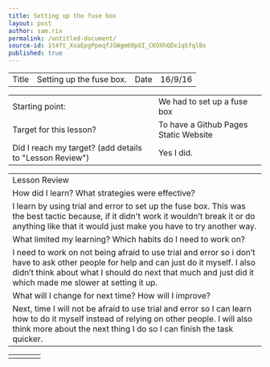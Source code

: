 ```yaml
---
title: Setting up the fuse box
layout: post
author: sam.rix
permalink: /untitled-document/
source-id: 1t4ft_XxaEpgPpeqfJSWgm60pOI_CKOXhQDx1qSfqlBs
published: true
---
```

<table>
  <tr>
    <td>Title</td>
    <td>Setting up the fuse box.</td>
    <td>Date</td>
    <td>16/9/16</td>
  </tr>
</table>


<table>
  <tr>
    <td>Starting point:</td>
    <td>We had to set up a fuse box</td>
  </tr>
  <tr>
    <td>Target for this lesson?</td>
    <td>To have a Github Pages Static Website</td>
  </tr>
  <tr>
    <td>Did I reach my target? 
(add details to "Lesson Review")</td>
    <td>Yes I did.</td>
  </tr>
</table>


<table>
  <tr>
    <td>Lesson Review</td>
  </tr>
  <tr>
    <td>How did I learn? What strategies were effective?</td>
  </tr>
  <tr>
    <td>I learn by using trial and error to set up the fuse box. This was the best tactic because, if it didn't work it wouldn’t break it or do anything like that it would just make you have to try another way.</td>
  </tr>
  <tr>
    <td>What limited my learning? Which habits do I need to work on? </td>
  </tr>
  <tr>
    <td>I need to work on not being afraid to use trial and error so i don’t have to ask other people for help and can just do it myself. I also didn’t think about what I should do next that much and just did it which made me slower at setting it up.</td>
  </tr>
  <tr>
    <td>What will I change for next time? How will I improve?</td>
  </tr>
  <tr>
    <td>Next, time I will not be afraid to use trial and error so I can learn how to do it myself instead of relying on other people. I will also think more about the next thing I do so I can finish the task quicker.</td>
  </tr>
</table>


<table>
  <tr>
    <td></td>
    <td></td>
    <td></td>
    <td></td>
  </tr>
</table>


